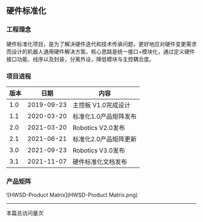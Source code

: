 ## 硬件标准化

### 工程理念

硬件标准化项目，是为了解决硬件迭代和技术传承问题，更好地应对硬件变更需求而设计的机器人通用硬件解决方案。核心思路是统一接口+模块化，通过定义硬件接口功能、线序以及封装，分离外设，降低模块与主控耦合度。

### 项目进程

| 版本 | 日期       | 内容                  |
| ---- | ---------- | --------------------- |
| 1.0  | 2019-09-23 | 主控板 V1.0完成设计   |
| 1.1  | 2020-03-20 | 标准化1.0产品矩阵发布 |
| 2.0  | 2021-03-20 | Robotics V2.0发布     |
| 2.1  | 2021-06-21 | 标准化2.0产品矩阵更新 |
| 3.0  | 2021-09-23 | Robotics V3.0发布     |
| 3.1  | 2021-11-07 | 硬件标准化文档发布    |

### 产品矩阵

![HWSD-Product Matrix](HWSD-Product Matrix.png)

---

<script async src="//busuanzi.ibruce.info/busuanzi/2.3/busuanzi.pure.mini.js"></script>
<span id="busuanzi_container_page_pv">本篇总访问量<span id="busuanzi_value_page_pv"></span>次</span>
